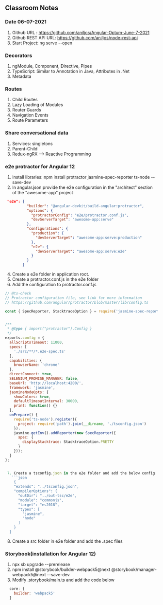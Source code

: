 ## Classroom Notes

### Date 06-07-2021


1. Github URL : https://github.com/aniljos/Angular-Optum-June-7-2021
2. Github REST API URL: https://github.com/aniljos/node-rest-api
3. Start Project: ng serve --open


### Decorators

1. ngModule, Component, Directive, Pipes
2. TypeScript: Similar to Annotation in Java, Attributes in .Net
3. Metadata

### Routes

1. Child Routes
2. Lazy Loading of Modules
3. Router Guards
4. Navigation Events
5. Route Parameters

### Share conversational data

1. Services: singletons
2. Parent-Child
3. Redux-ngRX  --> Reactive Programming

### e2e protractor for Angular 12

1. Install libraries: npm install protractor jasmine-spec-reporter ts-node --save-dev
2. In angular.json provide the e2e configuration in the "architect" section of the "awesome-app" project

``` json  
 "e2e": {
          "builder": "@angular-devkit/build-angular:protractor",
          "options": {
            "protractorConfig": "e2e/protractor.conf.js",
            "devServerTarget": "awesome-app:serve"
          },
          "configurations": {
            "production": {
              "devServerTarget": "awesome-app:serve:production"
            },
            "e2e": {
              "devServerTarget": "awesome-app:serve:e2e"
            }
          }
        }
```
4. Create a e2e folder in application root.
5. Create a protractor.conf.js in the e2e folder
6. Add the configuration to protractor.conf.js
```javascript
// @ts-check
// Protractor configuration file, see link for more information
// https://github.com/angular/protractor/blob/master/lib/config.ts

const { SpecReporter, StacktraceOption } = require('jasmine-spec-reporter');


/**
 * @type { import("protractor").Config }
 */
exports.config = {
  allScriptsTimeout: 11000,
  specs: [
    './src/**/*.e2e-spec.ts'
  ],
  capabilities: {
    browserName: 'chrome'
  },
  directConnect: true,
  SELENIUM_PROMISE_MANAGER: false,
  baseUrl: 'http://localhost:4200/',
  framework: 'jasmine',
  jasmineNodeOpts: {
    showColors: true,
    defaultTimeoutInterval: 30000,
    print: function() {}
  },
  onPrepare() {
    require('ts-node').register({
      project: require('path').join(__dirname, './tsconfig.json')
    });
    jasmine.getEnv().addReporter(new SpecReporter({
      spec: {
        displayStacktrace: StacktraceOption.PRETTY
      }
    }));
  }
};


 7. Create a tsconfig.json in the e2e folder and add the below config
   ```json
    {
    "extends": "../tsconfig.json",
    "compilerOptions": {
      "outDir": "../out-tsc/e2e",
      "module": "commonjs",
      "target": "es2018",
      "types": [
        "jasmine",
        "node"
      ]
    }
  }
```

8. Create a src folder in e2e folder and add the .spec files

### Storybook(installation for Angular 12)

1. npx sb upgrade --prerelease
2. npm install @storybook/builder-webpack5@next @storybook/manager-webpack5@next --save-dev
3. Modify .storybook/main.ts and add the code below
```javascript
  core: { 
    builder: 'webpack5'
  }
```
